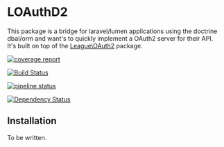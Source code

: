 # LOAuthD2

This package is a bridge for laravel/lumen applications using the doctrine dbal/orm and want's to quickly implement a OAuth2 server for their API.  
It's built on top of the [League\OAuth2](http://oauth2.thephpleague.com/) package.

[![coverage report](https://gitlab.com/jitesoft/open-source/php/loauthd2/badges/master/coverage.svg)](https://gitlab.com/jitesoft/open-source/php/loauthd2/commits/master)

[![Build Status](https://travis-ci.org/jitesoft/loauthd2.svg?branch=master)](https://travis-ci.org/jitesoft/loauthd2)

[![pipeline status](https://gitlab.com/jitesoft/open-source/php/loauthd2/badges/master/pipeline.svg)](https://gitlab.com/jitesoft/open-source/php/loauthd2/commits/master)

[![Dependency Status](https://gemnasium.com/badges/github.com/jitesoft/loauthd2.svg)](https://gemnasium.com/github.com/jitesoft/loauthd2)

## Installation

To be written.